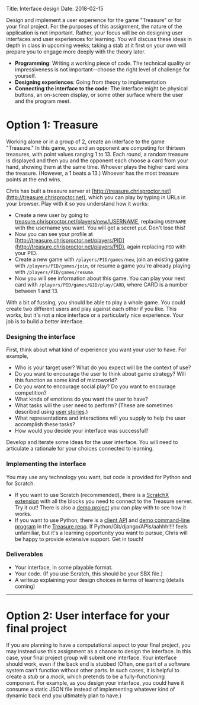 Title: Interface design
Date: 2018-02-15

Design and implement a user experience for the game "Treasure" or for your final project. For the purposes of this assignment, 
the nature of the application is not important. Rather, your focus will be on designing user interfaces and 
user experiences for learning. You will discuss these ideas in depth in class in upcoming weeks; taking a stab at it first
on your own will prepare you to engage more deeply with the theory later.

- **Programming**: Writing a working piece of code. The technical quality or impressiveness is not important--choose the right level of challenge for yourself.
- **Designing experiences**: Going from theory to implementation
- **Connecting the interface to the code**: The interface might be physical buttons, an on-screen display, or some other surface where the user and the program meet.

# Option 1: Treasure

Working alone or in a group of 2, create an interface to the game "Treasure." In this game, you and an opponent are competing for thirteen treasures, with point values ranging 1 to 13. 
Each round, a random treasure is displayed and then you and the opponent each choose a card from your hand, showing them at the same time. Whoever plays the higher card wins the treasure. 
(However, a 1 beats a 13.) Whoever has the most treasure points at the end wins. 

Chris has built a treasure server at [http://treasure.chrisproctor.net](http://treasure.chrisproctor.net), which you can play by typing in URLs in your browser. Play with it so you understand
how it works:

- Create a new user by going to [treasure.chrisproctor.net/players/new/USERNAME](treasure.chrisproctor.net/players/new/USERNAME), replacing `USERNAME` with the username you want. You will get a 
  secret `pid`. Don't lose this!
- Now you can see your profile at [http://treasure.chrisproctor.net/players/PID](http://treasure.chrisproctor.net/players/PID), again replacing `PID` with your PID.
- Create a new game with `/players/PID/games/new`, join an existing game with `/players/PID/games/join`, or resume a game you're already playing with `/players/PID/games/resume`. 
- Now you will see information about this game. You can play your next card with `/players/PID/games/GID/play/CARD`, where CARD is a number between 1 and 13. 

With a bit of fussing, you should be able to play a whole game. You could create two different users and play against each other if you like. This works, but it's not a nice interface or a particularly 
nice experience. Your job is to build a better interface. 


### Designing the interface

First, think about what kind of experience you want your user to have. For example, 

- Who is your target user? What do you expect will be the context of use?
- Do you want to encourage the user to think about game strategy? Will this function as some kind of microworld? 
- Do you want to encourage social play? Do you want to encourage competition?
- What kinds of emotions do you want the user to have?
- What tasks will the user need to perform? (These are sometimes described using [user stories](https://en.wikipedia.org/wiki/User_story).) 
- What representations and interactions will you supply to help the user accomplish these tasks?
- How would you decide your interface was successful?

Develop and iterate some ideas for the user interface. You will need to articulate a rationale for your choices connected to learning.

### Implementing the interface
You may use any technology you want, but code is provided for Python and for Scratch. 

- If you want to use Scratch (recommended), there is a [ScratchX extension](http://scratchx.org/?url=https://cproctor.github.io/treasure/extension.js#scratch) with all the blocks you need to connect to the Treasure server. Try it out! There is also a [demo project](http://scratchx.org/?url=https://cproctor.github.io/treasure/extension.js&url=https://cproctor.github.io/treasure/treasure.sbx#scratch) you can play with to see how it works. 
- If you want to use Python, there is a [client API](https://github.com/cproctor/treasure/blob/master/treasure/api.py) and [demo command-line program](https://github.com/cproctor/treasure/blob/master/treasure/client.py) in the [Treasure repo](https://github.com/cproctor/treasure). If Python/Git/django/APIs/aahhh!!!! feels unfamiliar, but it's a learning opportunity you want to pursue, Chris will be happy to provide extensive support. Get in touch!

### Deliverables

- Your interface, in some playable format.
- Your code. (If you use Scratch, this should be your SBX file.)
- A writeup explaining your design choices in terms of learning (details coming)

---
# Option 2: User interface for your final project

If you are planning to have a computational aspect to your final project, you may instead use this assignment as a chance to design the interface. In this case, your 
final project group will submit one interface. Your interface should work, even if the back end is stubbed (Often, one part of a software system can't function without other parts. In such cases,
it is helpful to create a *stub* or a *mock*, which pretends to be a fully-functioning component. For example, as you design your interface, you could have it consume a static JSON file instead of implementing
whatever kind of dynamic back end you ultimately plan to have.) 



